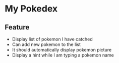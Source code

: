 # My Pokedex

## Feature

- Display list of pokemon I have catched
- Can add new pokemon to the list
- It should automatically display pokemon picture
- Display a hint while I am typing a pokemon name